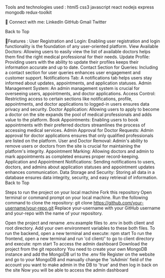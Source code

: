  Tools and technologies used :
html5 css3 javascript react nodejs express mongodb redux-toolkit


👋 Connect with me:
LinkedIn GitHub Gmail Twitter


Back to Top

📃Features :
User Registration and Login: Enabling user registration and login functionality is the foundation of any user-oriented platform.
View Available Doctors: Allowing users to easily view the list of available doctors helps them find the right medical professional for their needs.
Update Profile: Providing users with the ability to update their profiles keeps their information accurate and up to date.
Contact Section for Queries: Including a contact section for user queries enhances user engagement and customer support.
Notifications Tab: A notifications tab helps users stay informed about updates, appointments, and application statuses.
Admin Management System: An admin management system is crucial for overseeing users, appointments, and doctor applications.
Access Control: Restricting access to certain sections like notifications, profile, appointments, and doctor applications to logged-in users ensures data privacy and security.
Doctor Application: Allowing users to apply to become a doctor on the site expands the pool of medical professionals and adds value to the platform.
Book Appointments: Enabling users to book appointments with their preferred doctors streamlines the process of accessing medical services.
Admin Approval for Doctor Requests: Admin approval for doctor applications ensures that only qualified professionals are listed on the platform.
User and Doctor Removal: Admin's ability to remove users or doctors from the site is crucial for maintaining the platform's integrity.
Appointment Marking: Allowing doctors and admin to mark appointments as completed ensures proper record-keeping.
Application and Appointment Notifications: Sending notifications to users, doctors, and admins about application statuses and appointment updates enhances communication.
Data Storage and Security: Storing all data in a database ensures data integrity, security, and easy retrieval of information.
Back to Top

Steps to run the project on your local machine
Fork this repository
Open terminal or command prompt on your local machine. Run the following command to clone the repository:
git clone https://github.com/your-username/your-repo.git
Replace your-username with your GitHub username and your-repo with the name of your repository.

Open the project and rename .env.example files to .env in both client and root directory.
Add your own environment variables to these both files.
To run the backend, open a new terminal and execute:
npm start
To run the frontend, open a new terminal and run 'cd client/' to go to client directory and execute:
npm start
To access the admin dashboard
Download the project from the git repository
You need to create your own MongoDB instance and add the MongoDB url to the .env file
Register on the website and go to your MongoDB and manually change the 'isAdmin' field of the account you want to make admin in the DB to 'true' and then log in back on the site
Now you will be able to access the admin dashboard
